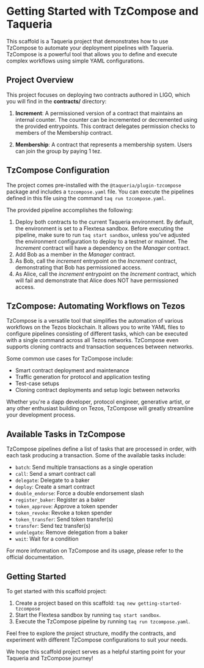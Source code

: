# Getting Started with TzCompose and Taqueria

This scaffold is a Taqueria project that demonstrates how to use TzCompose to automate your deployment pipelines with Taqueria. TzCompose is a powerful tool that allows you to define and execute complex workflows using simple YAML configurations.

## Project Overview

This project focuses on deploying two contracts authored in LIGO, which you will find in the **contracts/** directory:

1. **Increment**: A permissioned version of a contract that maintains an internal counter. The counter can be incremented or decremented using the provided entrypoints. This contract delegates permission checks to members of the Membership contract.

2. **Membership**: A contract that represents a membership system. Users can join the group by paying 1 tez.

## TzCompose Configuration

The project comes pre-installed with the `@taqueria/plugin-tzcompose` package and includes a `tzcompose.yaml` file. You can execute the pipelines defined in this file using the command `taq run tzcompose.yaml`.

The provided pipeline accomplishes the following:

1. Deploy both contracts to the current Taqueria environment. By default, the environment is set to a Flextesa sandbox. Before executing the pipeline, make sure to run `taq start sandbox`, unless you've adjusted the environment configuration to deploy to a testnet or mainnet. The _Increment_ contract will have a dependency on the _Manager_ contract.
2. Add Bob as a member in the _Manager_ contract.
3. As Bob, call the _increment_ entrypoint on the _Increment_ contract, demonstrating that Bob has permissioned access.
4. As Alice, call the _increment_ entrypoint on the _Increment_ contract, which will fail and demonstrate that Alice does NOT have permissioned access.

## TzCompose: Automating Workflows on Tezos

TzCompose is a versatile tool that simplifies the automation of various workflows on the Tezos blockchain. It allows you to write YAML files to configure pipelines consisting of different tasks, which can be executed with a single command across all Tezos networks. TzCompose even supports cloning contracts and transaction sequences between networks.

Some common use cases for TzCompose include:

- Smart contract deployment and maintenance
- Traffic generation for protocol and application testing
- Test-case setups
- Cloning contract deployments and setup logic between networks

Whether you're a dapp developer, protocol engineer, generative artist, or any other enthusiast building on Tezos, TzCompose will greatly streamline your development process.

## Available Tasks in TzCompose

TzCompose pipelines define a list of tasks that are processed in order, with each task producing a transaction. Some of the available tasks include:

- `batch`: Send multiple transactions as a single operation
- `call`: Send a smart contract call
- `delegate`: Delegate to a baker
- `deploy`: Create a smart contract
- `double_endorse`: Force a double endorsement slash
- `register_baker`: Register as a baker
- `token_approve`: Approve a token spender
- `token_revoke`: Revoke a token spender
- `token_transfer`: Send token transfer(s)
- `transfer`: Send tez transfer(s)
- `undelegate`: Remove delegation from a baker
- `wait`: Wait for a condition

For more information on TzCompose and its usage, please refer to the official documentation.

## Getting Started

To get started with this scaffold project:

1. Create a project based on this scaffold: `taq new getting-started-tzcompose`
4. Start the Flextesa sandbox by running `taq start sandbox`.
5. Execute the TzCompose pipeline by running `taq run tzcompose.yaml`.

Feel free to explore the project structure, modify the contracts, and experiment with different TzCompose configurations to suit your needs.

We hope this scaffold project serves as a helpful starting point for your Taqueria and TzCompose journey!
